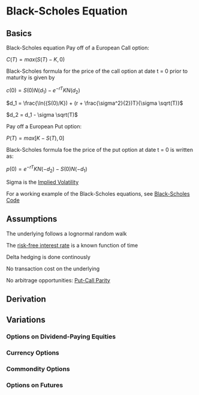# Black-Scholes Equation
## Basics

Black-Scholes equation
Pay off of a European Call option:

$C(T) = max(S(T) - K , 0)$

Black-Scholes formula for the price of the call option at date t = 0 prior to maturity is given by

$c(0) = S(0)N(d_1) − e^{−rT}KN(d_2)$

$d_1 = \frac{\ln({S(0)/K}) + (r + \frac{\sigma^2}{2})T}{\sigma \sqrt(T)}$   

$d_2 =  d_1 - \sigma \sqrt(T)$   

Pay off a European Put option: 

$P(T) = max[K − S(T), 0]$

Black-Scholes formula foe the price of the put option at date t = 0 is written as:

$p(0) = e^{−rT}KN(-d_2) -  S(0)N(-d_1)$




Sigma is the [Implied Volatility](Implied%20Volatility.md)


For a working example of the Black-Scholes equations, see
[Black-Scholes Code](Options/Code/black_schole_model.py)


## Assumptions
The underlying follows a lognormal random walk

The [risk-free interest rate](Risk-free%20interest%20rate.md) is a known function of time

Delta hedging is done continously

No transaction cost on the underlying

No arbitrage opportunities: [Put-Call Parity](Put-Call%20Parity.md)



## Derivation



## Variations
### Options on Dividend-Paying Equities
### Currency Options
### Commondity Options
### Options on Futures

